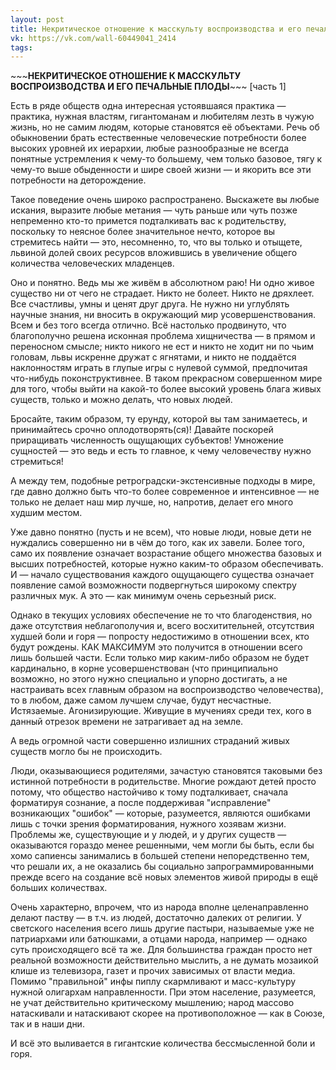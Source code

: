 ```yaml
---
layout: post
title: Некритическое отношение к масскульту воспроизводства и его печальные плоды [часть 1]
vk: https://vk.com/wall-60449041_2414
tags:
---
```

\~\~\~**НЕКРИТИЧЕСКОЕ ОТНОШЕНИЕ К МАССКУЛЬТУ ВОСПРОИЗВОДСТВА И ЕГО ПЕЧАЛЬНЫЕ ПЛОДЫ**\~\~\~ \[часть 1\]

Есть в ряде обществ одна интересная устоявшаяся практика — практика, нужная властям, гигантоманам и любителям лезть в чужую жизнь, но не самим людям, которые становятся её объектами. Речь об обыкновении брать естественные человеческие потребности более высоких уровней их иерархии, любые разнообразные не всегда понятные устремления к чему-то большему, чем только базовое, тягу к чему-то выше обыденности и шире своей жизни — и якорить все эти потребности на деторождение. 

Такое поведение очень широко распространено. Выскажете вы любые искания, выразите любые метания — чуть раньше или чуть позже непременно кто-то примется подталкивать вас к родительству, поскольку то неясное более значительное нечто, которое вы стремитесь найти — это, несомненно, то, что вы только и отыщете, львиной долей своих ресурсов вложившись в увеличение общего количества человеческих младенцев.  

Оно и понятно. Ведь мы же живём в абсолютном раю! Ни одно живое существо ни от чего не страдает. Никто не болеет. Никто не дряхлеет. Все счастливы, умны и ценят друг друга. Не нужно ни углублять научные знания, ни вносить в окружающий мир усовершенствования. Всем и без того всегда отлично. Всё настолько продвинуто, что благополучно решена исконная проблема хищничества — в прямом и переносном смысле; никто никого не ест и никто не ходит ни по чьим головам, львы искренне дружат с ягнятами, и никто не поддаётся наклонностям играть в глупые игры с нулевой суммой, предпочитая что-нибудь поконструктивнее. В таком прекрасном совершенном мире для того, чтобы выйти на какой-то более высокий уровень блага живых существ, только и можно делать, что новых людей. 

Бросайте, таким образом, ту ерунду, которой вы там занимаетесь, и принимайтесь срочно оплодотворять(ся)! Давайте поскорей приращивать численность ощущающих субъектов! Умножение сущностей — это ведь и есть то главное, к чему человечеству нужно стремиться! 

А между тем, подобные ретроградски-экстенсивные подходы в мире, где давно должно быть что-то более современное и интенсивное — не только не делает наш мир лучше, но, напротив, делает его много худшим местом. 

Уже давно понятно (пусть и не всем), что новые люди, новые дети не нуждались совершенно ни в чём до того, как их завели. Более того, само их появление означает возрастание общего множества базовых и высших потребностей, которые нужно каким-то образом обеспечивать. И — начало существования каждого ощущающего существа означает появление самой возможности подвергнуться широкому спектру различных мук. А это — как минимум очень серьезный риск.

Однако в текущих условиях обеспечение не то что благоденствия, но даже отсутствия неблагополучия и, всего восхитительней, отсутствия худшей боли и горя — попросту недостижимо в отношении всех, кто будут рождены. КАК МАКСИМУМ это получится в отношении всего лишь большей части. Если только мир каким-либо образом не будет кардинально, в корне усовершенствован (что принципиально возможно, но этого нужно специально и упорно достигать, а не настраивать всех главным образом на воспроизводство человечества), то в любом, даже самом лучшем случае, будут несчастные. Истязаемые. Агонизирующие. Живущие в мучениях среди тех, кого в данный отрезок времени не затрагивает ад на земле.

А ведь огромной части совершенно излишних страданий живых существ могло бы не происходить.

Люди, оказывающиеся родителями, зачастую становятся таковыми без истинной потребности в родительстве. Многие рождают детей просто потому, что общество настойчиво к тому подталкивает, сначала форматируя сознание, а после поддерживая "исправление" возникающих "ошибок" — которые, разумеется, являются ошибками лишь с точки зрения форматирования, нужного хозявам жизни. Проблемы же, существующие и у людей, и у других существ — оказываются гораздо менее решенными, чем могли бы быть, если бы хомо сапиенсы занимались в большей степени непоредственно тем, что решали их, а не оказались бы социально запрограммированными прежде всего на создание всё новых элементов живой природы в ещё больших количествах. 

Очень характерно, впрочем, что из народа вполне целенаправленно делают паству — в т.ч. из людей, достаточно далеких от религии. У светского населения всего лишь другие пастыри, называемые уже не патриархами или батюшками, а отцами народа, например — однако суть происходящего всё та же. Для большинства граждан просто нет реальной возможности действительно мыслить, а не думать мозаикой клише из телевизора, газет и прочих зависимых от власти медиа. Помимо "правильной" инфы пиплу скармливают и масс-культуру нужной олигархам направленности. При этом население, разумеется, не учат действительно критическому мышлению; народ массово натаскивали и натаскивают скорее на противоположное — как в Союзе, так и в наши дни. 

И всё это выливается в гигантские количества бессмысленной боли и горя.
